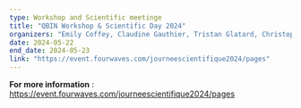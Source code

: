 ```yaml
---
type: Workshop and Scientific meetinge
title: "QBIN Workshop & Scientific Day 2024"
organizers: "Emily Coffey, Claudine Gauthier, Tristan Glatard, Christophe Grova, Paula Lago, Hassan Rivaz, Sylvia Santosa, Christopher Steele"
date: 2024-05-22
end_date: 2024-05-23
link: "https://event.fourwaves.com/journeescientifique2024/pages"
---
```


**For more information** : https://event.fourwaves.com/journeescientifique2024/pages